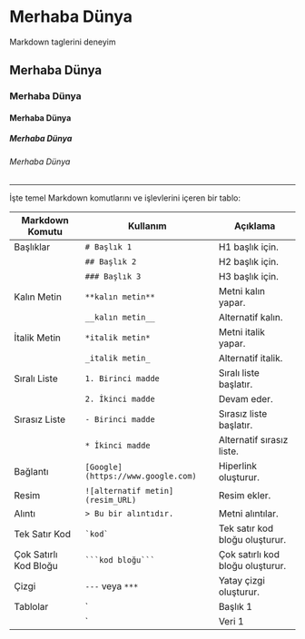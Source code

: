 # Merhaba Dünya
Markdown taglerini deneyim

## Merhaba Dünya

### Merhaba Dünya

#### Merhaba Dünya

##### Merhaba Dünya

###### Merhaba Dünya

---

İşte temel Markdown komutlarını ve işlevlerini içeren bir tablo:

| Markdown Komutu                  | Kullanım                          | Açıklama                              |
|----------------------------------|----------------------------------|---------------------------------------|
| Başlıklar                        | `# Başlık 1`                     | H1 başlık için.                      |
|                                  | `## Başlık 2`                    | H2 başlık için.                      |
|                                  | `### Başlık 3`                   | H3 başlık için.                      |
| Kalın Metin                     | `**kalın metin**`                | Metni kalın yapar.                  |
|                                  | `__kalın metin__`                | Alternatif kalın.                    |
| İtalik Metin                    | `*italik metin*`                 | Metni italik yapar.                 |
|                                  | `_italik metin_`                 | Alternatif italik.                   |
| Sıralı Liste                     | `1. Birinci madde`               | Sıralı liste başlatır.               |
|                                  | `2. İkinci madde`                | Devam eder.                          |
| Sırasız Liste                    | `- Birinci madde`                | Sırasız liste başlatır.              |
|                                  | `* İkinci madde`                 | Alternatif sırasız liste.            |
| Bağlantı                        | `[Google](https://www.google.com)` | Hiperlink oluşturur.                |
| Resim                            | `![alternatif metin](resim_URL)`  | Resim ekler.                         |
| Alıntı                          | `> Bu bir alıntıdır.`            | Metni alıntılar.                     |
| Tek Satır Kod                   | `` `kod` ``                       | Tek satır kod bloğu oluşturur.       |
| Çok Satırlı Kod Bloğu           | ```` ```kod bloğu``` ````        | Çok satırlı kod bloğu oluşturur.     |
| Çizgi                           | `---` veya `***`                 | Yatay çizgi oluşturur.               |
| Tablolar                        | `| Başlık 1 | Başlık 2 |`         | Tablo başlıkları tanımlar.          |
|                                  | `| Veri 1   | Veri 2   |`         | Tablo verileri tanımlar.             |


